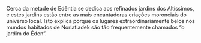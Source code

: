 ﻿Cerca da metade de Edêntia se dedica aos refinados jardins dos Altíssimos, e estes jardins estão entre as mais encantadoras criações moronciais do universo local. Isto explica porque os lugares extraordinariamente belos nos mundos habitados de Norlatiadek são tão frequentemente chamados “o jardim do Éden”.